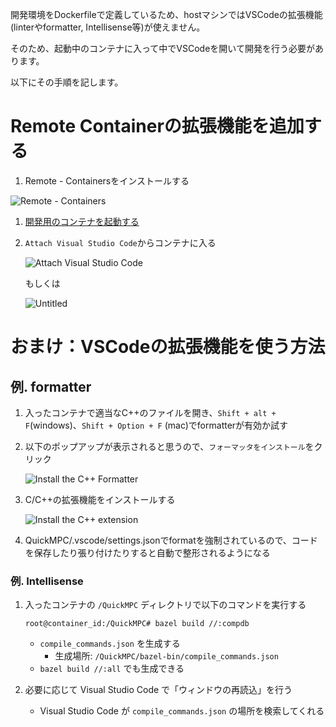 開発環境をDockerfileで定義しているため、hostマシンではVSCodeの拡張機能(linterやformatter, Intellisense等)が使えません。

そのため、起動中のコンテナに入って中でVSCodeを開いて開発を行う必要があります。

以下にその手順を記します。

# Remote Containerの拡張機能を追加する

1. Remote - Containersをインストールする

![Remote - Containers](./Images/vscode-remote-ext.png)

1. [開発用のコンテナを起動する](https://github.com/acompany-develop/QuickMPC#%E5%90%84%E3%82%B3%E3%83%B3%E3%83%86%E3%83%8A%E3%81%AE%E9%96%8B%E7%99%BA%E6%96%B9%E6%B3%95)
2. `Attach Visual Studio Code`からコンテナに入る

    ![Attach Visual Studio Code](./Images/vscode-attach.png)

    もしくは

    ![Untitled](./Images/vscode-attach-alt.png)


# おまけ：VSCodeの拡張機能を使う方法

## 例. formatter

1. 入ったコンテナで適当なC++のファイルを開き、`Shift + alt + F`(windows)、`Shift + Option + F` (mac)でformatterが有効か試す
2. 以下のポップアップが表示されると思うので、`フォーマッタをインストール`をクリック

    ![Install the C++ Formatter](./Images/vscode-cpp-formatter-is-not-installed.png)

3. C/C++の拡張機能をインストールする

    ![Install the C++ extension](./Images/vscode-cpp-ext.png)

4. QuickMPC/.vscode/settings.jsonでformatを強制されているので、コードを保存したり張り付けたりすると自動で整形されるようになる


### 例. Intellisense

1. 入ったコンテナの `/QuickMPC` ディレクトリで以下のコマンドを実行する

    ```
    root@container_id:/QuickMPC# bazel build //:compdb
    ```

    - `compile_commands.json` を生成する
        - 生成場所: `/QuickMPC/bazel-bin/compile_commands.json`
    - `bazel build //:all` でも生成できる
2. 必要に応じて Visual Studio Code で「ウィンドウの再読込」を行う
    - Visual Studio Code が `compile_commands.json` の場所を検索してくれる
